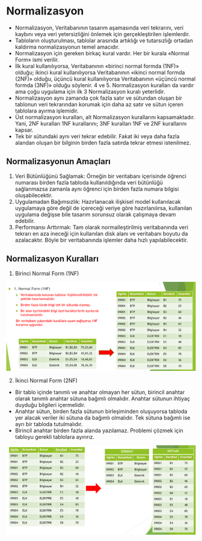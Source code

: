 # Normalizasyon

* Normalizasyon, Veritabanının tasarım aşamasında veri tekrarını, veri kaybını veya veri yetersizliğini önlemek için gerçekleştirilen işlemlerdir. 
* Tabloların oluşturulması, tablolar arasında artıklığı ve tutarsızlığı ortadan kaldırma normalizasyonun temel amacıdır. 
* Normalizasyon için gereken birkaç kural vardır. Her bir kurala «Normal Form» ismi verilir. 
* İlk kural kullanılıyorsa, Veritabanının «birinci normal formda (1NF)» olduğu; ikinci kural kullanılıyorsa Veritabanının «ikinci normal formda (2NF)» olduğu,
üçüncü kural kullanılıyorsa Veritabanının «üçüncü normal formda (3NF)» olduğu söylenir. 4 ve 5. Normalizasyon kuralları da vardır ama çoğu uygulama için ilk 3 Normalizasyon kuralı yeterlidir.
* Normalizasyon aynı zamanda çok fazla satır ve sütundan oluşan bir tablonun veri tekrarından korumak için daha az satır ve sütun içeren tablolara ayırma işlemidir. 
* Üst normalizasyon kuralları, alt Normalizasyon kurallarını kapsamaktadır. Yani, 2NF kuralları 1NF kurallarını; 3NF kuralları 1NF ve 2NF kurallarını kapsar. 
* Tek bir sütundaki aynı veri tekrar edebilir. Fakat iki veya daha fazla alandan oluşan bir bilginin birden fazla satırda tekrar etmesi istenilmez.

## Normalizasyonun Amaçları
1. Veri Bütünlüğünü Sağlamak: Örneğin bir veritabanı içerisinde öğrenci numarası birden fazla tabloda kullanıldığında veri bütünlüğü sağlanmazsa zamanla aynı öğrenci için birden fazla numara bilgisi oluşabilecektir. 
1. Uygulamadan Bağımsızlık: Hazırlanacak ilişkisel model kullanılacak uygulamaya göre değil de içereceği veriye göre hazırlanılırsa, kullanılan uygulama değişse bile tasarım sorunsuz olarak çalışmaya devam edebilir.
1. Performansı Arttırmak: Tam olarak normalleştirilmiş veritabanında veri tekrarı en aza ineceği için kullanılan disk alanı ve veritabanı boyutu da azalacaktır. Böyle bir veritabanında işlemler daha hızlı yapılabilecektir.

## Normalizasyon Kuralları

1. Birinci Normal Form (1NF)
 
![Alternatif Metin](Assets/Screenshot11.png)

2. İkinci Normal Form (2NF)

* Bir tablo içinde tanımlı ve anahtar olmayan her sütun, birincil anahtar olarak tanımlı anahtar sütuna bağımlı olmalıdır. Anahtar sütunun ihtiyaç duyduğu bilgileri içermelidir.
* Anahtar sütun, birden fazla sütunun birleşiminden oluşuyorsa tabloda yer alacak veriler iki sütuna da bağımlı olmalıdır. Tek sütuna bağımlı ise ayrı bir tabloda tutulmalıdır. 
* Birincil anahtar birden fazla alanda yazılamaz. Problemi çözmek için tabloyu gerekli tablolara ayırırız.

![Alternatif Metin](Assets/Screenshot12.png)








